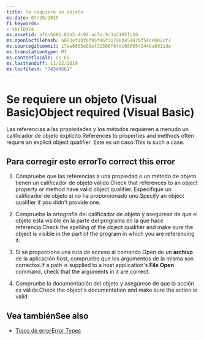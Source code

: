 ```yaml
---
title: Se requiere un objeto
ms.date: 07/20/2015
f1_keywords:
- vbrID424
ms.assetid: afdc660b-81a5-4c92-ac7e-9c3a3105fc16
ms.openlocfilehash: a083ef1bf6f95f46f31786ba54476f54ce882cf2
ms.sourcegitcommit: 17ee6605e01ef32506f8fdc686954244ba6911de
ms.translationtype: MT
ms.contentlocale: es-ES
ms.lasthandoff: 11/22/2019
ms.locfileid: "74349661"
---
```

# <a name="object-required-visual-basic"></a><span data-ttu-id="ae68b-102">Se requiere un objeto (Visual Basic)</span><span class="sxs-lookup"><span data-stu-id="ae68b-102">Object required (Visual Basic)</span></span>
<span data-ttu-id="ae68b-103">Las referencias a las propiedades y los métodos requieren a menudo un calificador de objeto explícito.</span><span class="sxs-lookup"><span data-stu-id="ae68b-103">References to properties and methods often require an explicit object qualifier.</span></span> <span data-ttu-id="ae68b-104">Este es un caso.</span><span class="sxs-lookup"><span data-stu-id="ae68b-104">This is such a case.</span></span>  
  
## <a name="to-correct-this-error"></a><span data-ttu-id="ae68b-105">Para corregir este error</span><span class="sxs-lookup"><span data-stu-id="ae68b-105">To correct this error</span></span>  
  
1. <span data-ttu-id="ae68b-106">Compruebe que las referencias a una propiedad o un método de objeto tienen un calificador de objeto válido.</span><span class="sxs-lookup"><span data-stu-id="ae68b-106">Check that references to an object property or method have valid object qualifier.</span></span> <span data-ttu-id="ae68b-107">Especifique un calificador de objeto si no ha proporcionado uno.</span><span class="sxs-lookup"><span data-stu-id="ae68b-107">Specify an object qualifier if you didn't provide one.</span></span>  
  
2. <span data-ttu-id="ae68b-108">Compruebe la ortografía del calificador de objeto y asegúrese de que el objeto está visible en la parte del programa en la que hace referencia.</span><span class="sxs-lookup"><span data-stu-id="ae68b-108">Check the spelling of the object qualifier and make sure the object is visible in the part of the program in which you are referencing it.</span></span>  
  
3. <span data-ttu-id="ae68b-109">Si se proporciona una ruta de acceso al comando Open de un **archivo** de la aplicación host, compruebe que los argumentos de la misma son correctos.</span><span class="sxs-lookup"><span data-stu-id="ae68b-109">If a path is supplied to a host application's **File Open** command, check that the arguments in it are correct.</span></span>  
  
4. <span data-ttu-id="ae68b-110">Compruebe la documentación del objeto y asegúrese de que la acción es válida.</span><span class="sxs-lookup"><span data-stu-id="ae68b-110">Check the object's documentation and make sure the action is valid.</span></span>  
  
## <a name="see-also"></a><span data-ttu-id="ae68b-111">Vea también</span><span class="sxs-lookup"><span data-stu-id="ae68b-111">See also</span></span>

- [<span data-ttu-id="ae68b-112">Tipos de error</span><span class="sxs-lookup"><span data-stu-id="ae68b-112">Error Types</span></span>](../../../visual-basic/programming-guide/language-features/error-types.md)
